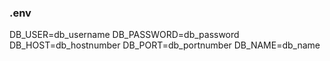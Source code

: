 <h3>.env</h3>
DB_USER=db_username
DB_PASSWORD=db_password
DB_HOST=db_hostnumber
DB_PORT=db_portnumber
DB_NAME=db_name
